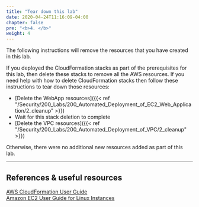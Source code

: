 ```yaml
---
title: "Tear down this lab"
date: 2020-04-24T11:16:09-04:00
chapter: false
pre: "<b>4. </b>"
weight: 4
---
```


The following instructions will remove the resources that you have created in this lab.

If you deployed the CloudFormation stacks as part of the prerequisites for this lab, then delete these stacks to remove all the AWS resources. If you need help with how to delete CloudFormation stacks then follow these instructions to tear down those resources:
* [Delete the WebApp resources]({{< ref "/Security/200_Labs/200_Automated_Deployment_of_EC2_Web_Application/2_cleanup" >}})
* Wait for this stack deletion to complete
* [Delete the VPC resources]({{< ref "/Security/200_Labs/200_Automated_Deployment_of_VPC/2_cleanup" >}})


Otherwise, there were no additional new resources added as part of this lab.

***

## References & useful resources

[AWS CloudFormation User Guide](https://docs.aws.amazon.com/AWSCloudFormation/latest/UserGuide/Welcome.html)  
[Amazon EC2 User Guide for Linux Instances](https://docs.aws.amazon.com/AWSEC2/latest/UserGuide/concepts.html)
